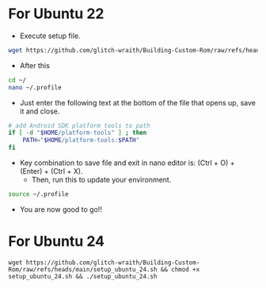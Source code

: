 # For Ubuntu 22

- Execute setup file.

```bash
wget https://github.com/glitch-wraith/Building-Custom-Rom/raw/refs/heads/main/setup_ubuntu_22.sh && chmod +x setup_ubuntu_22.sh && ./setup_ubuntu_22.sh
```

- After this

```bash
cd ~/
nano ~/.profile
```

- Just enter the following text at the bottom of the file that opens up, save it and close.

```bash
# add Android SDK platform tools to path
if [ -d "$HOME/platform-tools" ] ; then
    PATH="$HOME/platform-tools:$PATH"
fi
```
- Key combination to save file and exit in nano editor is: (Ctrl + O) + (Enter) + (Ctrl + X). 
    - Then, run this to update your environment.

```bash
source ~/.profile
```
- You are now good to go!!

# For Ubuntu 24
```
wget https://github.com/glitch-wraith/Building-Custom-Rom/raw/refs/heads/main/setup_ubuntu_24.sh && chmod +x setup_ubuntu_24.sh && ./setup_ubuntu_24.sh
```
